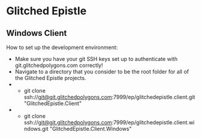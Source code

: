 # Glitched Epistle
## Windows Client

How to set up the development environment:

* Make sure you have your git SSH keys set up to authenticate with git.glitchedpolygons.com correctly!
* Navigate to a directory that you consider to be the root folder for all of the Glitched Epistle projects.
* * git clone ssh://git@git.glitchedpolygons.com:7999/ep/glitchedepistle.client.git "GlitchedEpistle.Client"
* * git clone ssh://git@git.glitchedpolygons.com:7999/ep/glitchedepistle.client.windows.git "GlitchedEpistle.Client.Windows"
